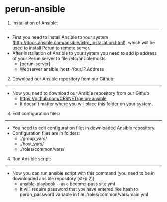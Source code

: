 # perun-ansible

1) Installation of Ansible:
---------------------------
- First you need to install Ansible to your system (http://docs.ansible.com/ansible/intro_installation.html), which will be used to install Perun to remote server.
- After installation of Ansible to your system you need to add ip address of your Perun server to file /etc/ansible/hosts:
    - [perun-server]
    - Webserver ansible_host=Your.IP.Address

2) Download our Ansible repository from our Github:
---------------------------------------------------
- Now you need to download our Ansible repository from our Github
  - https://github.com/CESNET/perun-ansible
  - It doesn't matter where you will place this folder on your system.

3) Edit configuration files:
----------------------------
- You need to edit configuration files in downloaded Ansible repository.
- Configuration files are in folders:
  - ./group_vars/
  - ./host_vars/
  - ./roles/common/vars/

4) Run Ansible script:
----------------------
- Now you can run ansible script with this command (you need to be in downloaded ansible repository (step 2))
  - ansible-playbook --ask-become-pass site.yml
  - It will require password that you have entered like hash to perun_password variable in file ./roles/common/vars/main.yml
